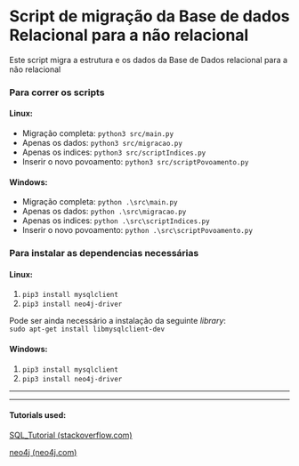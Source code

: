 # Script de migração da Base de dados Relacional para a não relacional

Este script migra a estrutura e os dados da Base de Dados relacional para a não relacional

### Para correr os scripts
#### Linux:  
* Migração completa: `python3 src/main.py`
* Apenas os dados: `python3 src/migracao.py`
* Apenas os indices: `python3 src/scriptIndices.py`
* Inserir o novo povoamento: `python3 src/scriptPovoamento.py`

#### Windows:
* Migração completa: `python .\src\main.py`
* Apenas os dados: `python .\src\migracao.py`
* Apenas os indices: `python .\src\scriptIndices.py`
* Inserir o novo povoamento: `python .\src\scriptPovoamento.py`



### Para instalar as dependencias necessárias
#### Linux:
1. `pip3 install mysqlclient`
2. `pip3 install neo4j-driver`

Pode ser ainda necessário a instalação da seguinte *library*:  
`sudo apt-get install libmysqlclient-dev`

#### Windows:
1. `pip3 install mysqlclient`
2. `pip3 install neo4j-driver`



--------
--------
#### Tutorials used:
[SQL_Tutorial (stackoverflow.com)](https://stackoverflow.com/questions/372885/how-do-i-connect-to-a-mysql-database-in-python#622308)

[neo4j (neo4j.com)](https://neo4j.com/developer/python/)